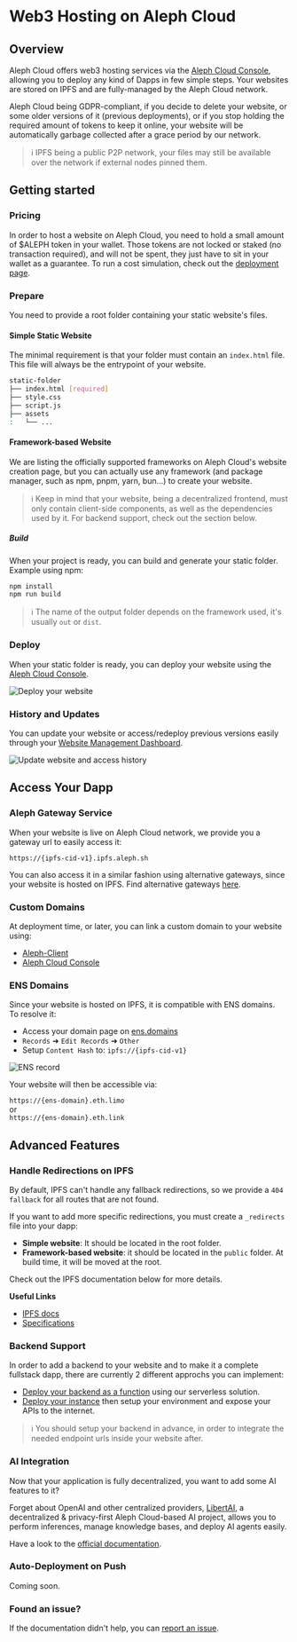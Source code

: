 # Web3 Hosting on Aleph Cloud

## Overview

Aleph Cloud offers web3 hosting services via the [Aleph Cloud Console](https://app.aleph.cloud/), allowing you to deploy any kind of Dapps in few simple steps. Your websites are stored on IPFS and are fully-managed by the Aleph Cloud network.

Aleph Cloud being GDPR-compliant, if you decide to delete your website, or some older versions of it (previous deployments), or if you stop holding the required amount of tokens to keep it online, your website will be automatically garbage collected after a grace period by our network.

> ℹ️ IPFS being a public P2P network, your files may still be available over the network if external nodes pinned them.

## Getting started

### Pricing

In order to host a website on Aleph Cloud, you need to hold a small amount of $ALEPH token in your wallet. Those tokens are not locked or staked (no transaction required), and will not be spent, they just have to sit in your wallet as a guarantee. To run a cost simulation, check out the [deployment page](https://app.aleph.cloud/console/hosting/website/new/).

### Prepare

You need to provide a root folder containing your static website's files.

#### Simple Static Website

The minimal requirement is that your folder must contain an `index.html` file. This file will always be the entrypoint of your website.

```bash
static-folder
├── index.html [required]
├── style.css
├── script.js
├── assets
:   └── ...
```

#### Framework-based Website

We are listing the officially supported frameworks on Aleph Cloud's website creation page, but you can actually use any framework (and package manager, such as npm, pnpm, yarn, bun...) to create your website.

> ℹ️ Keep in mind that your website, being a decentralized frontend, must only contain client-side components, as well as the dependencies used by it. For backend support, check out the section below.

##### Build

When your project is ready, you can build and generate your static folder.
Example using npm:

```bash
npm install
npm run build
```

> ℹ️ The name of the output folder depends on the framework used, it's usually `out` or `dist`.

### Deploy

When your static folder is ready, you can deploy your website using the [Aleph Cloud Console](https://app.aleph.cloud/console/hosting/website/new/).

![Deploy your website](/assets/images/console/deploy-website.png)

### History and Updates

You can update your website or access/redeploy previous versions easily through your [Website Management Dashboard](https://app.aleph.cloud/console/hosting/website/).

![Update website and access history](/assets/images/console/update-website.png)

## Access Your Dapp

### Aleph Gateway Service

When your website is live on Aleph Cloud network, we provide you a gateway url to easily access it:

`https://{ipfs-cid-v1}.ipfs.aleph.sh`

You can also access it in a similar fashion using alternative gateways, since your website is hosted on IPFS.
Find alternative gateways [here](https://ipfs.github.io/public-gateway-checker/).

### Custom Domains

At deployment time, or later, you can link a custom domain to your website using:

- [Aleph-Client](/devhub/sdks-and-tools/aleph-cli/)
- [Aleph Cloud Console](https://app.aleph.cloud/console/hosting/website/new/)

### ENS Domains

Since your website is hosted on IPFS, it is compatible with ENS domains.<br>
To resolve it:

- Access your domain page on [ens.domains](https://app.ens.domains/)
- `Records` ➜ `Edit Records` ➜ `Other`
- Setup `Content Hash` to: `ipfs://{ipfs-cid-v1}`

![ENS record](/assets/images/console/ens-record.png)

Your website will then be accessible via:

`https://{ens-domain}.eth.limo`<br>
or<br>
`https://{ens-domain}.eth.link`

## Advanced Features

### Handle Redirections on IPFS

By default, IPFS can't handle any fallback redirections, so we provide a `404 fallback` for all routes that are not found.

If you want to add more specific redirections, you must create a `_redirects` file into your dapp:

- <b>Simple website</b>: It should be located in the root folder.
- <b>Framework-based website</b>: it should be located in the `public` folder. At build time, it will be moved at the root.

Check out the IPFS documentation below for more details.

<b>Useful Links</b>

- [IPFS docs](https://docs.ipfs.tech/how-to/websites-on-ipfs/redirects-and-custom-404s/)
- [Specifications](https://specs.ipfs.tech/http-gateways/web-redirects-file/)

### Backend Support

In order to add a backend to your website and to make it a complete fullstack dapp, there are currently 2 different approchs you can implement:

- [Deploy your backend as a function](/devhub/compute-resources/functions/getting-started) using our serverless solution.
- [Deploy your instance](/devhub/compute-resources/standard-instances/) then setup your environment and expose your APIs to the internet.

> ℹ️ You should setup your backend in advance, in order to integrate the needed endpoint urls inside your website after.

### AI Integration

Now that your application is fully decentralized, you want to add some AI features to it?

Forget about OpenAI and other centralized providers, [LibertAI](https://libertai.io/), a decentralized & privacy-first Aleph Cloud-based AI project, allows you to perform inferences, manage knowledge bases, and deploy AI agents easily.

Have a look to the [official documentation](https://docs.libertai.io/).

### Auto-Deployment on Push

Coming soon.

### Found an issue?

If the documentation didn't help, you can [report an issue](https://github.com/aleph-im/support/issues).
